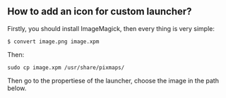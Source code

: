 How to add an icon for custom launcher?
---------------------------------------
Firstly, you should install ImageMagick, then every thing is very simple:

    $ convert image.png image.xpm

Then:

    sudo cp image.xpm /usr/share/pixmaps/

Then go to the propertiese of the launcher, choose the image in the path below.
